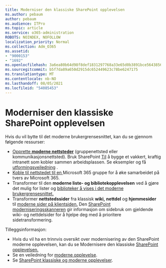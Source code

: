 ```yaml
---
title: Moderniser den klassiske SharePoint opplevelsen
ms.author: pebaum
author: pebaum
ms.audience: ITPro
ms.topic: article
ms.service: o365-administration
ROBOTS: NOINDEX, NOFOLLOW
localization_priority: Normal
ms.collection: Adm_O365
ms.assetid:
- "9000153"
- "1692"
ms.openlocfilehash: 3a6ea80b64d98f8def1831297768a33e65d0b3891bce564385631ad01a5a2602
ms.sourcegitcommit: b5f7da89a650d2915dc652449623c78be6247175
ms.translationtype: MT
ms.contentlocale: nb-NO
ms.lasthandoff: 08/05/2021
ms.locfileid: "54085453"
---
```

# <a name="modernize-your-classic-sharepoint-experience"></a>Moderniser den klassiske SharePoint opplevelsen

Hvis du vil bytte til det moderne brukergrensesnittet, kan du se gjennom følgende ressurser:

- [Opprette **moderne nettsteder**](https://support.office.com/article/create-a-team-site-in-sharepoint-ef10c1e7-15f3-42a3-98aa-b5972711777d) (gruppenettsted eller kommunikasjonsnettsted). Bruk SharePoint [Til](https://lookbook.microsoft.com/assets/SharePoint_lookbook_2019.pdf) å bygge et vakkert, kraftig intranett som kobler sammen arbeidsplassen. Se eksempler og få [utformingsveiledning](https://lookbook.microsoft.com/) . [](https://spdesign.azurewebsites.net/)
- [Koble til nettstedet til en  ](https://docs.microsoft.com/sharepoint/dev/transform/modernize-connect-to-office365-group) Microsoft 365 gruppe for å øke samarbeidet på tvers av Microsoft 365.
- Transformer til den **moderne liste- og bibliotekopplevelsen** ved å gjøre det mulig for lister og [biblioteker å vises i det moderne brukergrensesnittet.](https://docs.microsoft.com/sharepoint/dev/transform/modernize-userinterface-lists-and-libraries)
- Transformer **nettstedssider** fra klassisk **wiki,** **nettdel** og **hjemmesider** til [moderne sider på klientsiden.](https://docs.microsoft.com/sharepoint/dev/transform/modernize-userinterface-site-pages) Den [SharePoint moderniseringsskanneren](https://docs.microsoft.com/sharepoint/dev/transform/modernize-scanner) gir informasjon om sidebruk om gjeldende wiki- og nettdelsider for å hjelpe deg med å prioritere sidetransformering.

Tilleggsinformasjon:

- Hvis du vil ha en trinnvis oversikt over modernisering av den SharePoint moderne opplevelsen, kan du se Modernisere den klassiske [SharePoint opplevelsen.](https://docs.microsoft.com/sharepoint/dev/transform/modernize-classic-sites)
- Se en veiledning for [moderne opplevelse](https://docs.microsoft.com/sharepoint/guide-to-sharepoint-modern-experience).
- Se [SharePoint klassiske og moderne opplevelser](https://support.office.com/article/sharepoint-classic-and-modern-experiences-5725c103-505d-4a6e-9350-300d3ec7d73f).
